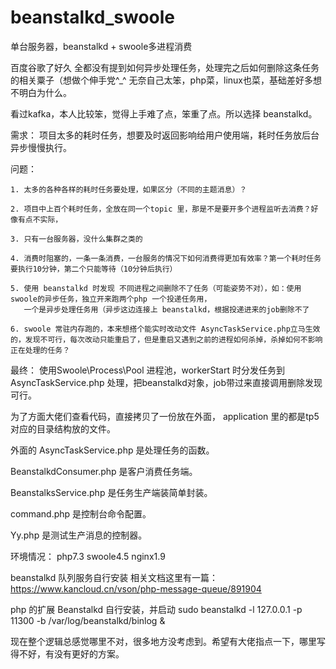 # beanstalkd_swoole
单台服务器，beanstalkd + swoole多进程消费

百度谷歌了好久 全都没有提到如何异步处理任务，处理完之后如何删除这条任务 的相关粟子（想做个伸手党^_^
无奈自己太笨，php菜，linux也菜，基础差好多想不明白为什么。

看过kafka，本人比较笨，觉得上手难了点，笨重了点。所以选择 beanstalkd。

需求：
	项目太多的耗时任务，想要及时返回影响给用户使用端，耗时任务放后台异步慢慢执行。

问题：

	1. 太多的各种各样的耗时任务要处理，如果区分（不同的主题消息）？

	2. 项目中上百个耗时任务，全放在同一个topic 里，那是不是要开多个进程监听去消费？好像有点不实际，

	3. 只有一台服务器，没什么集群之类的
	
	4. 消费时阻塞的，一条一条消费，一台服务的情况下如何消费得更加有效率？第一个耗时任务要执行10分钟，第二个只能等待（10分钟后执行）
	
	5. 使用 beanstalkd 时发现 不同进程之间删除不了任务（可能姿势不对），如：使用swoole的异步任务，独立开来跑两个php 一个投递任务用，
	   一个是异步处理任务用（异步这边连接上 beanstalkd，根据投递进来的job删除不了
	
	6. swoole 常驻内存跑的，本来想搭个能实时改动文件 AsyncTaskService.php立马生效的，发现不可行，每次改动只能重启了，但是重启又遇到之前的进程如何杀掉，杀掉如何不影响正在处理的任务？
	
	
最终：
	使用Swoole\Process\Pool 进程池，workerStart 时分发任务到  AsyncTaskService.php 处理，把beanstalkd对象，job带过来直接调用删除发现可行。

	

为了方面大佬们查看代码，直接拷贝了一份放在外面， application 里的都是tp5对应的目录结构放的文件。

外面的 AsyncTaskService.php 是处理任务的函数。

BeanstalkdConsumer.php 是客户消费任务端。

BeanstalksService.php 是任务生产端装简单封装。

command.php 是控制台命令配置。

Yy.php 是测试生产消息的控制器。

环境情况：
php7.3 swoole4.5 nginx1.9

beanstalkd 队列服务自行安装 相关文档这里有一篇：https://www.kancloud.cn/vson/php-message-queue/891904

php 的扩展 Beanstalkd 自行安装，并启动 sudo beanstalkd -l 127.0.0.1 -p 11300 -b /var/log/beanstalkd/binlog &

现在整个逻辑总感觉哪里不对，很多地方没考虑到。希望有大佬指点一下，哪里写得不好，有没有更好的方案。

